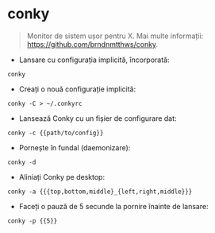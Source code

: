 # conky

> Monitor de sistem ușor pentru X.
> Mai multe informații: <https://github.com/brndnmtthws/conky>.

- Lansare cu configurația implicită, încorporată:

`conky`

- Creați o nouă configurație implicită:

`conky -C > ~/.conkyrc`

- Lansează Conky cu un fișier de configurare dat:

`conky -c {{path/to/config}}`

- Pornește în fundal (daemonizare):

`conky -d`

- Aliniați Conky pe desktop:

`conky -a {{{top,bottom,middle}_{left,right,middle}}}`

- Faceți o pauză de 5 secunde la pornire înainte de lansare:

`conky -p {{5}}`
